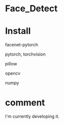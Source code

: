 # Face_Detect

# Install

facenet-pytorch

pytorch, torchvision

pillow

opencv

numpy

# comment

I'm currently developing it.
